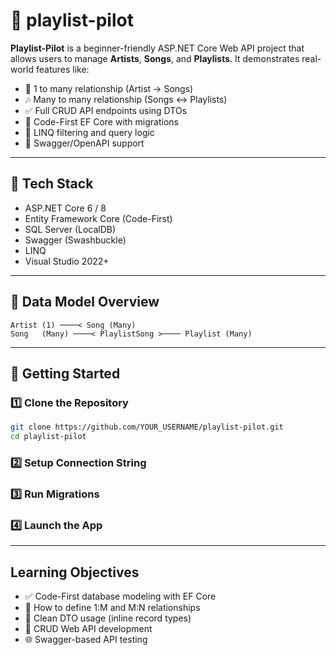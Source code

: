 # 🎵 playlist-pilot

**Playlist-Pilot** is a beginner-friendly ASP.NET Core Web API project that allows users to manage **Artists**, **Songs**, and **Playlists**. It demonstrates real-world features like:

- 🎤 1 to many relationship (Artist → Songs)
- 🎶 Many to many relationship (Songs ↔ Playlists)
- ✅ Full CRUD API endpoints using DTOs
- 🔄 Code-First EF Core with migrations
- 🔎 LINQ filtering and query logic
- 🧪 Swagger/OpenAPI support

---

## 🧱 Tech Stack

- ASP.NET Core 6 / 8
- Entity Framework Core (Code-First)
- SQL Server (LocalDB)
- Swagger (Swashbuckle)
- LINQ
- Visual Studio 2022+

---

## 📐 Data Model Overview

```plaintext
Artist (1) ────< Song (Many)
Song   (Many) ────< PlaylistSong >──── Playlist (Many)
```
---

## 🚀 Getting Started
### 1️⃣ Clone the Repository

```bash
git clone https://github.com/YOUR_USERNAME/playlist-pilot.git
cd playlist-pilot
```
### 2️⃣ Setup Connection String
### 3️⃣ Run Migrations
### 4️⃣ Launch the App

---

## Learning Objectives
- ✅ Code-First database modeling with EF Core
- 📐 How to define 1:M and M:N relationships
- 🧩 Clean DTO usage (inline record types)
- 🔧 CRUD Web API development
- 🌐 Swagger-based API testing

